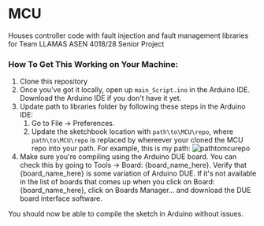 # MCU
Houses controller code with fault injection and fault management libraries for Team LLAMAS ASEN 4018/28 Senior Project 

### How To Get This Working on Your Machine:
1) Clone this repository
2) Once you've got it locally, open up `main_Script.ino` in the Arduino IDE. Download the Arduino IDE if you don't have it yet.
3) Update path to libraries folder by following these steps in the Arduino IDE:
    1) Go to File -> Preferences. 
    2) Update the sketchbook location with `path\to\MCU\repo`, where `path\to\MCU\repo` is replaced by whereever your cloned the MCU repo into your path. For example, this is my path:
![pathtomcurepo](https://user-images.githubusercontent.com/11947650/38004757-f77d559c-31fa-11e8-8699-401078a6b44c.PNG)
4) Make sure you're compiling using the Arduino DUE board. You can check this by going to Tools -> Board: {board_name_here}. Verify that {board_name_here} is some variation of Arduino DUE. If it's not available in the list of boards that comes up when you click on Board: {board_name_here}, click on Boards Manager... and download the DUE board interface software.

You should now be able to compile the sketch in Arduino without issues.

